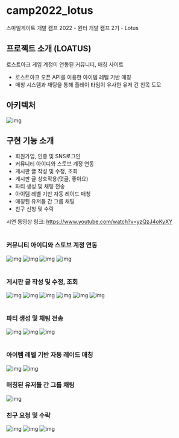 # camp2022_lotus
스마일게이트 개발 캠프 2022 - 윈터 개발 캠프 2기 - Lotus

## 프로젝트 소개 (LOATUS)
로스트아크 게임 계정이 연동된 커뮤니티, 매칭 사이트
- 로스트아크 오픈 API를 이용한 아이템 레벨 기반 매칭
- 매칭 시스템과 채팅을 통해 플레이 타임이 유사한 유저 간 친목 도모

## 아키텍처
![img](./images/0227-1.png)

## 구현 기능 소개
- 회원가입, 인증 및 SNS로그인
- 커뮤니티 아이디와 스토브 계정 연동
- 게시판 글 작성 및 수정, 조회
- 게시판 글 상호작용(댓글, 좋아요)
- 파티 생성 및 채팅 전송
- 아이템 레벨 기반 자동 레이드 매칭
- 매칭된 유저들 간 그룹 채팅
- 친구 신청 및 수락

시연 동영상 링크: https://www.youtube.com/watch?v=yzQzJ4oKyXY
<br></br>
### 커뮤니티 아이디와 스토브 계정 연동
![img](./images/0227-2.png)
![img](./images/0227-3.png)
![img](./images/0227-4.png)
![img](./images/0227-5.png)
<br></br>
### 게시판 글 작성 및 수정, 조회
![img](./images/0227-6.png)
![img](./images/0227-7.png)
![img](./images/0227-8.png)
![img](./images/0227-9.png)
![img](./images/0227-10.png)
![img](./images/0227-11.png)
<br></br>
### 파티 생성 및 채팅 전송
![img](./images/0227-12.png)
![img](./images/0227-13.png)
![img](./images/0227-14.png)
<br></br>
### 아이템 레벨 기반 자동 레이드 매칭
![img](./images/0227-15.png)
![img](./images/0227-16.png)

### 매칭된 유저들 간 그룹 채팅
![img](./images/0227-17.png)

### 친구 요청 및 수락
![img](./images/0227-18.png)
![img](./images/0227-19.png)
![img](./images/0227-20.png)